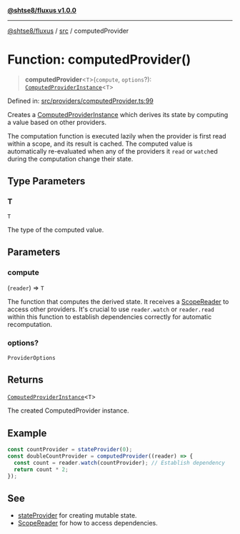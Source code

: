 [**@shtse8/fluxus v1.0.0**](../../README.md)

***

[@shtse8/fluxus](../../README.md) / [src](../README.md) / computedProvider

# Function: computedProvider()

> **computedProvider**\<`T`\>(`compute`, `options`?): [`ComputedProviderInstance`](../interfaces/ComputedProviderInstance.md)\<`T`\>

Defined in: [src/providers/computedProvider.ts:99](https://github.com/shtse8/fluxus/blob/213c71c5e98d0245d85ae1e863504b6b01882dfb/src/providers/computedProvider.ts#L99)

Creates a [ComputedProviderInstance](../interfaces/ComputedProviderInstance.md) which derives its state by computing
a value based on other providers.

The computation function is executed lazily when the provider is first read
within a scope, and its result is cached. The computed value is automatically
re-evaluated when any of the providers it `read` or `watch`ed during the
computation change their state.

## Type Parameters

### T

`T`

The type of the computed value.

## Parameters

### compute

(`reader`) => `T`

The function that computes the
  derived state. It receives a [ScopeReader](../interfaces/ScopeReader.md) to access other providers.
  It's crucial to use `reader.watch` or `reader.read` within this function
  to establish dependencies correctly for automatic recomputation.

### options?

`ProviderOptions`

## Returns

[`ComputedProviderInstance`](../interfaces/ComputedProviderInstance.md)\<`T`\>

The created ComputedProvider instance.

## Example

```ts
const countProvider = stateProvider(0);
const doubleCountProvider = computedProvider((reader) => {
  const count = reader.watch(countProvider); // Establish dependency
  return count * 2;
});
```

## See

 - [stateProvider](stateProvider.md) for creating mutable state.
 - [ScopeReader](../interfaces/ScopeReader.md) for how to access dependencies.

